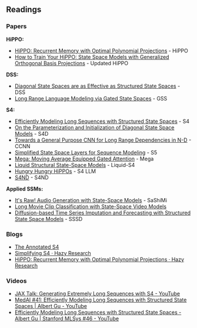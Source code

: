 ## Readings

### Papers

**HiPPO:**

- [HiPPO: Recurrent Memory with Optimal Polynomial Projections](https://arxiv.org/pdf/2008.07669.pdf) - HiPPO
- [How to Train Your HiPPO: State Space Models with Generalized Orthogonal Basis Projections](https://arxiv.org/pdf/2206.12037.pdf) - Updated HiPPO

**DSS:**

- [Diagonal State Spaces are as Effective as Structured State Spaces](https://arxiv.org/pdf/2203.14343.pdf) - DSS
- [Long Range Language Modeling via Gated State Spaces](https://arxiv.org/pdf/2206.13947.pdf) - GSS

**S4:**

- [Efficiently Modeling Long Sequences with Structured State Spaces](https://arxiv.org/pdf/2111.00396.pdf) - S4
- [On the Parameterization and Initialization of Diagonal State Space Models](https://arxiv.org/pdf/2206.11893.pdf) - S4D
- [Towards a General Purpose CNN for Long Range Dependencies in N-D](https://arxiv.org/abs/2206.03398?s=09) - CCNN
- [Simplified State Space Layers for Sequence Modeling](https://arxiv.org/abs/2208.04933) - S5
- [Mega: Moving Average Equipped Gated Attention](https://arxiv.org/abs/2209.10655) - Mega
- [Liquid Structural State-Space Models](https://arxiv.org/abs/2209.12951) - Liquid-S4
- [Hungry Hungry HiPPOs](https://openreview.net/pdf?id=COZDy0WYGg) - S4 LLM
- [S4ND](https://arxiv.org/abs/2210.06583) - S4ND

**Applied SSMs:**

- [It's Raw! Audio Generation with State-Space Models](https://arxiv.org/pdf/2202.09729.pdf) - SaShiMi
- [Long Movie Clip Classification with State-Space Video Models](https://arxiv.org/pdf/2204.01692.pdf)
- [Diffusion-based Time Series Imputation and Forecasting with Structured State Space Models](https://arxiv.org/abs/2208.09399) - SSSD

### Blogs

- [The Annotated S4](https://srush.github.io/annotated-s4/#addressing-long-range-dependencies-with-hippo)
- [Simplifying S4 · Hazy Research](https://hazyresearch.stanford.edu/blog/2022-06-11-simplifying-s4)
- [HiPPO: Recurrent Memory with Optimal Polynomial Projections · Hazy Research](https://hazyresearch.stanford.edu/blog/2020-12-05-hippo)

### Videos

- [JAX Talk: Generating Extremely Long Sequences with S4 - YouTube](https://www.youtube.com/watch?v=GqwhkbrWDOI)
- [MedAI #41: Efficiently Modeling Long Sequences with Structured State Spaces | Albert Gu - YouTube](https://www.youtube.com/watch?v=luCBXCErkCs)
- [Efficiently Modeling Long Sequences with Structured State Spaces - Albert Gu | Stanford MLSys #46 - YouTube](https://www.youtube.com/watch?v=EvQ3ncuriCM)
